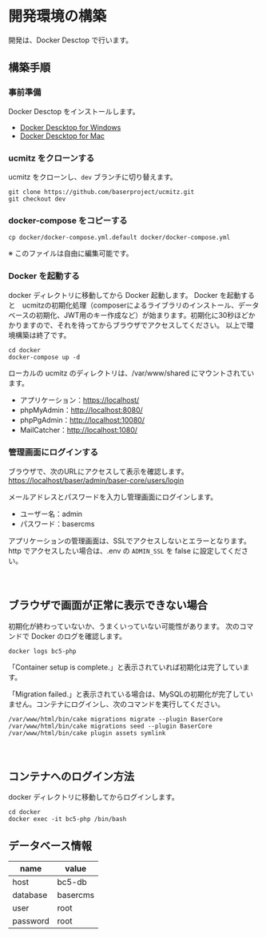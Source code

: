 # 開発環境の構築

開発は、Docker Desctop で行います。

## 構築手順

### 事前準備
Docker Desctop をインストールします。

- [Docker Descktop for Windows](https://hub.docker.com/editions/community/docker-ce-desktop-windows/)
- [Docker Descktop for Mac](https://hub.docker.com/editions/community/docker-ce-desktop-mac/)

### ucmitz をクローンする
ucmitz をクローンし、`dev` ブランチに切り替えます。

```
git clone https://github.com/baserproject/ucmitz.git
git checkout dev
```


### docker-compose をコピーする

```
cp docker/docker-compose.yml.default docker/docker-compose.yml
```

※ このファイルは自由に編集可能です。

### Docker を起動する
docker ディレクトリに移動してから Docker 起動します。
Docker を起動すると　ucmitzの初期化処理（composerによるライブラリのインストール、データベースの初期化、JWT用のキー作成など）が始まります。初期化に30秒ほどかかりますので、それを待ってからブラウザでアクセスしてください。
以上で環境構築は終了です。

```
cd docker
docker-compose up -d
```

ローカルの ucmitz のディレクトリは、/var/www/shared にマウントされています。  

- アプリケーション：[https://localhost/](https://localhost/)
- phpMyAdmin：[http://localhost:8080/](http://localhost:8080/)
- phpPgAdmin：[http://localhost:10080/](http://localhost:10080/)
- MailCatcher：[http://localhost:1080/](http://localhost:1080/)

### 管理画面にログインする

ブラウザで、次のURLにアクセスして表示を確認します。
[https://localhost/baser/admin/baser-core/users/login](https://localhost/baser/admin/baser-core/users/login)
   
メールアドレスとパスワードを入力し管理画面にログインします。

- ユーザー名：admin
- パスワード：basercms

アプリケーションの管理画面は、SSLでアクセスしないとエラーとなります。  
http でアクセスしたい場合は、.env の `ADMIN_SSL` を false  に設定してください。

　
## ブラウザで画面が正常に表示できない場合

初期化が終わっていないか、うまくいっていない可能性があります。
次のコマンドで Docker のログを確認します。

```shell
docker logs bc5-php
````

「Container setup is complete.」と表示されていれば初期化は完了しています。  

「Migration failed.」と表示されている場合は、MySQLの初期化が完了していません。コンテナにログインし、次のコマンドを実行してください。

```shell
/var/www/html/bin/cake migrations migrate --plugin BaserCore
/var/www/html/bin/cake migrations seed --plugin BaserCore
/var/www/html/bin/cake plugin assets symlink
```
　
## コンテナへのログイン方法

docker ディレクトリに移動してからログインします。

```
cd docker
docker exec -it bc5-php /bin/bash
```

## データベース情報

| name | value |
|-----------|------------|
| host | bc5-db |
| database | basercms |
| user | root |
| password | root |

